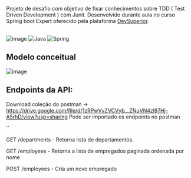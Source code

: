 Projeto de desafio com objetivo de fixar conhecimentos sobre TDD ( Test Driven Development ) com Junit.
Desenvolvido durante aula no curso Spring boot Expert oferecido pela plataforma [DevSuperior](https://devsuperior.com.br/).</br></br>


![image](https://github.com/Sammy192/desafioAula_JunitTests/assets/53224915/88df6aa9-9eff-4558-a0ea-701482bf62ae)
![Java](https://img.shields.io/badge/java-%23ED8B00.svg?style=for-the-badge&logo=openjdk&logoColor=white)
![Spring](https://img.shields.io/badge/spring-%236DB33F.svg?style=for-the-badge&logo=spring&logoColor=white)

## Modelo conceitual

![image](https://github.com/Sammy192/desafioAula_JunitTests/assets/53224915/6aa8918a-d698-4e66-8d1e-0a1243cef199)

## Endpoints da API:

Download coleção do postman -> https://drive.google.com/file/d/1zRPwVvZVCVyb__ZNuVN4zl97Hj-A5rhD/view?usp=sharing
Pode ser importado os endpoints no postman

``

GET /departments - Retorna lista de departamentos.

GET /employees - Retorna a lista de empregados paginada ordenada por nome

POST /employees - Cria um novo empregado

```
